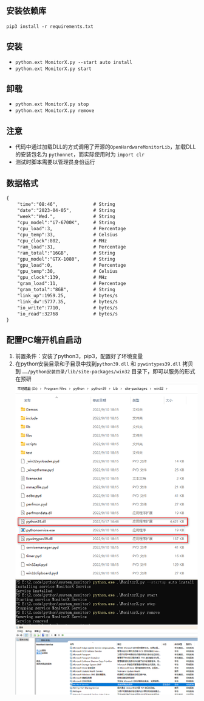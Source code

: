 ## 安装依赖库  
`pip3 install -r requirements.txt`  

## 安装  
 - `python.ext MonitorX.py --start auto install`  
 - `python.ext MonitorX.py start`  

## 卸载  
- `python.ext MonitorX.py stop`  
- `python.ext MonitorX.py remove`  


## 注意
- 代码中通过加载DLL的方式调用了开源的`OpenHardwareMonitorLib`，加载DLL的安装包名为 `pythonnet`，而实际使用时为 `import clr`
- 测试时脚本需要以管理员身份运行

## 数据格式
```
{
    "time":"08:46",             # String  
    "date":"2023-04-05",        # String  
    "week":"Wed.",              # String  
    "cpu_model":"i7-6700K",     # String  
    "cpu_load":3,               # Percentage  
    "cpu_temp":33,              # Celsius  
    "cpu_clock":802,            # MHz
    "ram_load":31,              # Percentage  
    "ram_total":"16GB",         # String  
    "gpu_model":"GTX-1080",     # String  
    "gpu_load":0,               # Percentage  
    "gpu_temp":30,              # Celsius  
    "gpu_clock":139,            # MHz
    "gram_load":11,             # Percentage  
    "gram_total":"8GB",         # String  
    "link_up":1959.25,          # bytes/s  
    "link_dw":5777.35,          # bytes/s  
    "io_write":7710,            # bytes/s  
    "io_read":32768             # bytes/s  
}
```


## 配置PC端开机自启动
1. 前置条件：安装了python3，pip3，配置好了环境变量  
2. 在python安装目录和子目录中找到`python39.dll` 和 `pywintypes39.dll` 拷贝到 `……/python安装目录/lib/site-packages/win32` 目录下，即可以服务的形式在预研  
![pic](pic/prepare.png)
![pic](pic/install_uninstall.png)
![pic](pic/check.png)